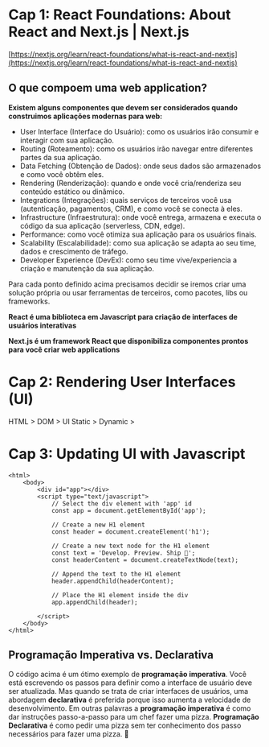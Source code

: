 # Cap 1: React Foundations: About React and Next.js | Next.js
[https://nextjs.org/learn/react-foundations/what-is-react-and-nextjs](https://nextjs.org/learn/react-foundations/what-is-react-and-nextjs)

## O que compoem uma web application?
__Existem alguns componentes que devem ser considerados quando construimos aplicações modernas para web:__
* User Interface (Interface do Usuário): como os usuários irão consumir e interagir com sua aplicação.
* Routing (Roteamento): como os usuários irão navegar entre diferentes partes da sua aplicação.
* Data Fetching (Obtenção de Dados): onde seus dados são armazenados e como você obtêm eles.
* Rendering (Renderização): quando e onde você cria/renderiza seu conteúdo estático ou dinâmico.
* Integrations (Integrações): quais serviços de terceiros você usa (autenticação, pagamentos, CRM), e como você se conecta à eles.
* Infrastructure (Infraestrutura): onde você entrega, armazena e executa o código da sua aplicação (serverless, CDN, edge).
* Performance: como você otimiza sua aplicação para os usuários finais.
* Scalability (Escalabilidade): como sua aplicação se adapta ao seu time, dados e crescimento de tráfego.
* Developer Experience (DevEx): como seu time vive/experiencia a criação e manutenção da sua aplicação.

Para cada ponto definido acima precisamos decidir se iremos criar uma solução própria ou usar ferramentas de terceiros, como pacotes, libs ou frameworks.

**React é uma biblioteca em Javascript para criação de interfaces de usuários interativas**

**Next.js é um framework React que disponibiliza componentes prontos para você criar web applications**

# Cap 2: Rendering User Interfaces (UI)

HTML > DOM > UI
Static > Dynamic > 

# Cap 3: Updating UI with Javascript

```
<html>
    <body>
        <div id="app"></div>
        <script type="text/javascript">
            // Select the div element with 'app' id
            const app = document.getElementById('app');

            // Create a new H1 element
            const header = document.createElement('h1');

            // Create a new text node for the H1 element
            const text = 'Develop. Preview. Ship 🚀';
            const headerContent = document.createTextNode(text);

            // Append the text to the H1 element
            header.appendChild(headerContent);

            // Place the H1 element inside the div
            app.appendChild(header);

        </script>
    </body>
</html>
```

## Programação Imperativa vs. Declarativa
O código acima é um ótimo exemplo de __programação imperativa__. Você está escrevendo os passos para definir como a interface de usuário deve ser atualizada.
Mas quando se trata de criar interfaces de usuários, uma abordagem __declarativa__ é preferida porque isso aumenta a velocidade de desenvolvimento.
Em outras palavras a __programação imperativa__ é como dar instruções passo-a-passo para um chef fazer uma pizza. __Programação Declarativa__ é como pedir uma pizza sem ter conhecimento dos passo necessários para fazer uma pizza. 🍕